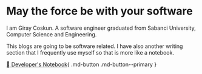 # May the force be with your software

I am Giray Coskun. A software engineer graduated from Sabanci University, Computer Science and Engineering.

This blogs are going to be software related. I have also another writing section that I frequently use myself so that is more like a notebook.

[:notebook: Developer's Notebook](../developers-notebook/index.md){ .md-button .md-button--primary }
